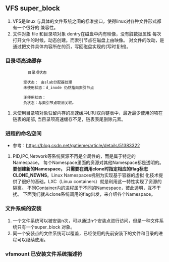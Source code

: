 ## VFS super_block
1. VFS是linux 与具体的文件系统之间的标准接口，使得linux对各种文件形式都有一个很好的
兼容性。
2.  文件对象 file 和目录项对象 dentry在磁盘中内有映像，没有脏数据属性
每次打开文件的时候，动态创建。而索引节点在磁盘上由映像。
对文件的改动，是通过把文件具体内容所在的页，写回磁盘实现的(写时复制)。


### 目录项高速缓存
```
          目录项状态

        空状态： 由slab分配器处理
        未使用状态：d_inode 仍然指向索引节点
            
        正使用状态：
        负状态：与索引节点取消关联。 
```
1. 未使用目录项对象驻留内存的高速缓冲LRU双向链表中，最近最少使用的项在链表的尾部,
当目录项高速缓存不足，链表表尾删除元素。


### 进程的命名空间 
- 参考：https://blog.csdn.net/gatieme/article/details/51383322
1. PID,IPC,Network等系统资源不再是全局性的，而是属于特定的Namespace。
每个Namespace里面的资源对其他Namespace都是透明的。**要创建新的Namespace，
只需要在调用clone时指定相应的flag标志CLONE_NEWNS**。Linux Namespaces机制为实现基于容器的虚拟
化技术提供了很好的基础，LXC（Linux containers）就是利用这一特性实现了资源的隔离。
不同Container内的进程属于不同的Namespace，彼此透明，互不干扰。
下面我们就从clone系统调用的flag出发，来介绍各个Namespace。

### 文件系统的安装
1. 一个文件系统可以被安装n次，可以通过n个安装点进行访问，但是一种文件系统只有一个super_block
对象。
2. 同一个安装点的文件系统可以覆盖，已经使用的先前安装下的文件和目录的进程可以继续使用。

### vfsmount 已安装文件系统描述符

